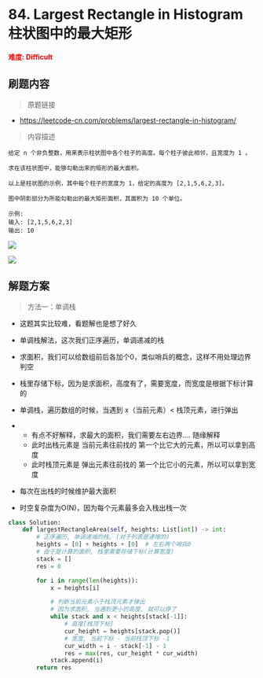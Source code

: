 # 84. Largest Rectangle in Histogram 柱状图中的最大矩形

**<font color=red>难度: Difficult</font>**

## 刷题内容

> 原题链接

* https://leetcode-cn.com/problems/largest-rectangle-in-histogram/

> 内容描述

```
给定 n 个非负整数，用来表示柱状图中各个柱子的高度。每个柱子彼此相邻，且宽度为 1 。

求在该柱状图中，能够勾勒出来的矩形的最大面积。

以上是柱状图的示例，其中每个柱子的宽度为 1，给定的高度为 [2,1,5,6,2,3]。

图中阴影部分为所能勾勒出的最大矩形面积，其面积为 10 个单位。

示例:
输入: [2,1,5,6,2,3]
输出: 10
```

![](https://assets.leetcode-cn.com/aliyun-lc-upload/uploads/2018/10/12/histogram.png)

![](https://assets.leetcode-cn.com/aliyun-lc-upload/uploads/2018/10/12/histogram_area.png)





## 解题方案

> 方法一：单调栈

- 这题其实比较难，看题解也是想了好久
- 单调栈解法，这次我们正序遍历，单调递减的栈
- 求面积，我们可以给数组前后各加个0，类似哨兵的概念，这样不用处理边界判空
- 栈里存储下标，因为是求面积，高度有了，需要宽度，而宽度是根据下标计算的
- 单调栈，遍历数组的时候，当遇到 x（当前元素）< 栈顶元素，进行弹出

- - 有点不好解释，求最大的面积，我们需要左右边界.... 随缘解释
  - 此时出栈元素是 当前元素往前找的 第一个比它大的元素，所以可以拿到高度
  - 此时栈顶元素是 弹出元素往前找的 第一个比它小的元素，所以可以拿到宽度

- 每次在出栈的时候维护最大面积
- 时空复杂度为O(N)，因为每个元素最多会入栈出栈一次

```python
class Solution:
    def largestRectangleArea(self, heights: List[int]) -> int:
        # 正序遍历, 单调递减的栈, (对于列表是递增的)
        heights = [0] + heights + [0]  # 左右两个哨兵0
        # 由于是计算的面积, 栈里需要存储下标(计算宽度)
        stack = []
        res = 0

        for i in range(len(heights)):
            x = heights[i]

            # 判断当前元素小于栈顶元素才弹出
            # 因为求面积, 当遇到更小的高度, 就可以停了
            while stack and x < heights[stack[-1]]:
                # 高度[栈顶下标]
                cur_height = heights[stack.pop()]
                # 宽度, 当前下标 - 当前栈顶下标 -1
                cur_width = i - stack[-1] - 1
                res = max(res, cur_height * cur_width)
            stack.append(i)
        return res
```
